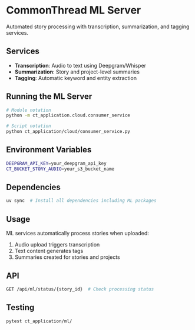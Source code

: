 # CommonThread ML Server

Automated story processing with transcription, summarization, and tagging services.

## Services

- **Transcription**: Audio to text using Deepgram/Whisper
- **Summarization**: Story and project-level summaries  
- **Tagging**: Automatic keyword and entity extraction

## Running the ML Server

```bash
# Module notation
python -m ct_application.cloud.consumer_service

# Script notation
python ct_application/cloud/consumer_service.py
```

## Environment Variables

```bash
DEEPGRAM_API_KEY=your_deepgram_api_key
CT_BUCKET_STORY_AUDIO=your_s3_bucket_name
```

## Dependencies

```bash
uv sync  # Install all dependencies including ML packages
```

## Usage

ML services automatically process stories when uploaded:

1. Audio upload triggers transcription
2. Text content generates tags
3. Summaries created for stories and projects

## API

```bash
GET /api/ml/status/{story_id}  # Check processing status
```

## Testing

```bash
pytest ct_application/ml/
```
```